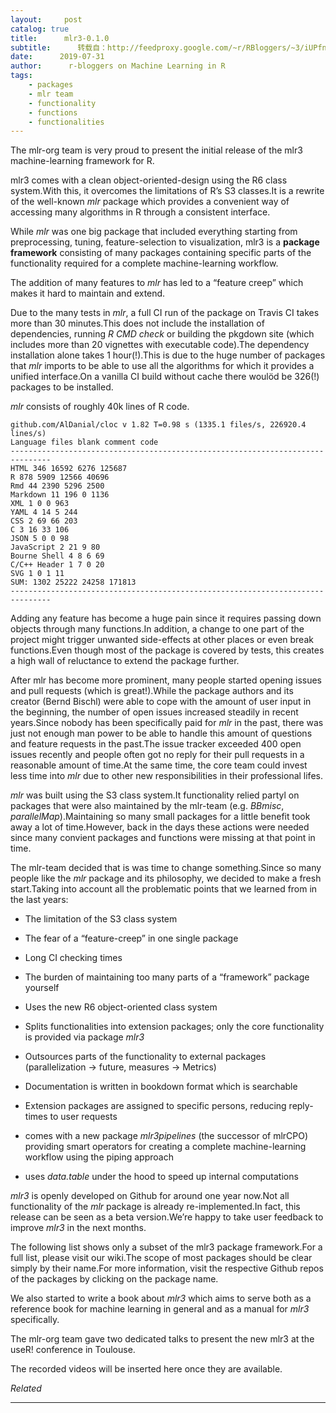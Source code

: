 ```yaml
---
layout:     post
catalog: true
title:      mlr3-0.1.0
subtitle:      转载自：http://feedproxy.google.com/~r/RBloggers/~3/iUPfnhPJf-M/
date:      2019-07-31
author:      r-bloggers on Machine Learning in R
tags:
    - packages
    - mlr team
    - functionality
    - functions
    - functionalities
---
```









The mlr-org team is very proud to present the initial release of the mlr3 machine-learning framework for R.

mlr3 comes with a clean object-oriented-design using the R6 class system.With this, it overcomes the limitations of R’s S3 classes.It is a rewrite of the well-known *mlr* package which provides a convenient way of accessing many algorithms in R through a consistent interface.

While *mlr* was one big package that included everything starting from preprocessing, tuning, feature-selection to visualization, mlr3 is a **package framework** consisting of many packages containing specific parts of the functionality required for a complete machine-learning workflow.

The addition of many features to *mlr* has led to a “feature creep” which makes it hard to maintain and extend.

Due to the many tests in *mlr*, a full CI run of the package on Travis CI takes more than 30 minutes.This does not include the installation of dependencies, running *R CMD check* or building the pkgdown site (which includes more than 20 vignettes with executable code).The dependency installation alone takes 1 hour(!).This is due to the huge number of packages that *mlr* imports to be able to use all the algorithms for which it provides a unified interface.On a vanilla CI build without cache there woulöd be 326(!) packages to be installed.

*mlr* consists of roughly 40k lines of R code.

```
github.com/AlDanial/cloc v 1.82 T=0.98 s (1335.1 files/s, 226920.4 lines/s)
Language files blank comment code
-------------------------------------------------------------------------------
HTML 346 16592 6276 125687
R 878 5909 12566 40696
Rmd 44 2390 5296 2500
Markdown 11 196 0 1136
XML 1 0 0 963
YAML 4 14 5 244
CSS 2 69 66 203
C 3 16 33 106
JSON 5 0 0 98
JavaScript 2 21 9 80
Bourne Shell 4 8 6 69
C/C++ Header 1 7 0 20
SVG 1 0 1 11
SUM: 1302 25222 24258 171813
-------------------------------------------------------------------------------
```

Adding any feature has become a huge pain since it requires passing down objects through many functions.In addition, a change to one part of the project might trigger unwanted side-effects at other places or even break functions.Even though most of the package is covered by tests, this creates a high wall of reluctance to extend the package further.

After mlr has become more prominent, many people started opening issues and pull requests (which is great!).While the package authors and its creator (Bernd Bischl) were able to cope with the amount of user input in the beginning, the number of open issues increased steadily in recent years.Since nobody has been specifically paid for *mlr* in the past, there was just not enough man power to be able to handle this amount of questions and feature requests in the past.The issue tracker exceeded 400 open issues recently and people often got no reply for their pull requests in a reasonable amount of time.At the same time, the core team could invest less time into *mlr* due to other new responsibilities in their professional lifes.

*mlr* was built using the S3 class system.It functionality relied partyl on packages that were also maintained by the mlr-team (e.g. *BBmisc*, *parallelMap*).Maintaining so many small packages for a little benefit took away a lot of time.However, back in the days these actions were needed since many convient packages and functions were missing at that point in time.

The mlr-team decided that is was time to change something.Since so many people like the *mlr* package and its philosophy, we decided to make a fresh start.Taking into account all the problematic points that we learned from in the last years:

- The limitation of the S3 class system

- The fear of a “feature-creep” in one single package

- Long CI checking times

- The burden of maintaining too many parts of a “framework” package yourself


- Uses the new R6 object-oriented class system

- Splits functionalities into extension packages; only the core functionality is provided via package *mlr3*

- Outsources parts of the functionality to external packages (parallelization -> future, measures -> Metrics)

- Documentation is written in bookdown format which is searchable

- Extension packages are assigned to specific persons, reducing reply-times to user requests

- comes with a new package *mlr3pipelines* (the successor of mlrCPO) providing smart operators for creating a complete machine-learning workflow using the piping approach

- uses *data.table* under the hood to speed up internal computations


*mlr3* is openly developed on Github for around one year now.Not all functionality of the *mlr* package is already re-implemented.In fact, this release can be seen as a beta version.We’re happy to take user feedback to improve *mlr3* in the next months.

The following list shows only a subset of the mlr3 package framework.For a full list, please visit our wiki.The scope of most packages should be clear simply by their name.For more information, visit the respective Github repos of the packages by clicking on the package name.

We also started to write a book about *mlr3* which aims to serve both as a reference book for machine learning in general and as a manual for *mlr3* specifically.

The mlr-org team gave two dedicated talks to present the new mlr3 at the useR! conference in Toulouse.

The recorded videos will be inserted here once they are available.


*Related*







---
